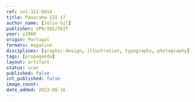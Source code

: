 ```yaml
---
ref: sol-321-0014
title: Panorama III 17
author_name: [Júlio Gil]
publisher: SPN/SNI/SEIT
year: y1960
origin: Portugal
formats: magazine
disciplines: [graphic-design, illustration, typography, photography]
tags: [propaganda]
layout: artifact
status: scan
published: false
int_published: false
image_count:
date_added: 2023-06-16
---
```

